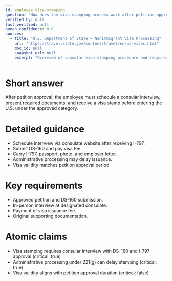 ```yaml
---
id: employee_Visa-stamping
question: "How does the visa stamping process work after petition approval?"
verified_by: null
last_verified: null
human_confidence: 0.0
sources:
  - title: "U.S. Department of State – Nonimmigrant Visa Processing"
    url: "https://travel.state.gov/content/travel/en/us-visas.html"
    doc_id: null
    snapshot_url: null
    excerpt: "Overview of consular visa stamping procedure and required documents."
---
```


# Short answer
After petition approval, the employee must schedule a consular interview, present required documents, and receive a visa stamp before entering the U.S. under the approved category.

# Detailed guidance
- Schedule interview via consulate website after receiving I-797.  
- Submit DS-160 and pay visa fee.  
- Carry I-797, passport, photo, and employer letter.  
- Administrative processing may delay issuance.  
- Visa validity matches petition approval period.  

# Key requirements
- Approved petition and DS-160 submission.  
- In-person interview at designated consulate.  
- Payment of visa issuance fee.  
- Original supporting documentation.  

# Atomic claims
- Visa stamping requires consular interview with DS-160 and I-797 approval (critical: true)
- Administrative processing under 221(g) can delay stamping (critical: true)
- Visa validity aligns with petition approval duration (critical: false)

